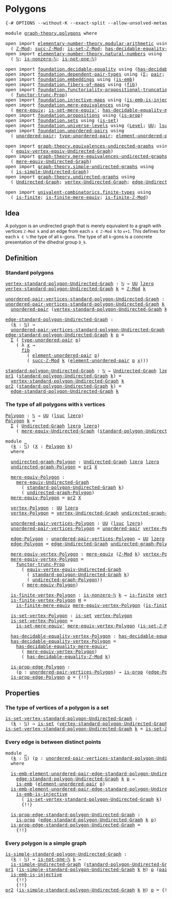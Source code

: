 # Polygons

<pre class="Agda"><a id="21" class="Symbol">{-#</a> <a id="25" class="Keyword">OPTIONS</a> <a id="33" class="Pragma">--without-K</a> <a id="45" class="Pragma">--exact-split</a> <a id="59" class="Pragma">--allow-unsolved-metas</a> <a id="82" class="Symbol">#-}</a>

<a id="87" class="Keyword">module</a> <a id="94" href="graph-theory.polygons.html" class="Module">graph-theory.polygons</a> <a id="116" class="Keyword">where</a>

<a id="123" class="Keyword">open</a> <a id="128" class="Keyword">import</a> <a id="135" href="elementary-number-theory.modular-arithmetic.html" class="Module">elementary-number-theory.modular-arithmetic</a> <a id="179" class="Keyword">using</a>
  <a id="187" class="Symbol">(</a> <a id="189" href="elementary-number-theory.modular-arithmetic.html#3523" class="Function">ℤ-Mod</a><a id="194" class="Symbol">;</a> <a id="196" href="elementary-number-theory.modular-arithmetic.html#5299" class="Function">succ-ℤ-Mod</a><a id="206" class="Symbol">;</a> <a id="208" href="elementary-number-theory.modular-arithmetic.html#4436" class="Function">is-set-ℤ-Mod</a><a id="220" class="Symbol">;</a> <a id="222" href="elementary-number-theory.modular-arithmetic.html#4168" class="Function">has-decidable-equality-ℤ-Mod</a><a id="250" class="Symbol">)</a>
<a id="252" class="Keyword">open</a> <a id="257" class="Keyword">import</a> <a id="264" href="elementary-number-theory.natural-numbers.html" class="Module">elementary-number-theory.natural-numbers</a> <a id="305" class="Keyword">using</a>
  <a id="313" class="Symbol">(</a> <a id="315" href="elementary-number-theory.natural-numbers.html#1444" class="Datatype">ℕ</a><a id="316" class="Symbol">;</a> <a id="318" href="elementary-number-theory.natural-numbers.html#1926" class="Function">is-nonzero-ℕ</a><a id="330" class="Symbol">;</a> <a id="332" href="elementary-number-theory.natural-numbers.html#2080" class="Function">is-not-one-ℕ</a><a id="344" class="Symbol">)</a>

<a id="347" class="Keyword">open</a> <a id="352" class="Keyword">import</a> <a id="359" href="foundation.decidable-equality.html" class="Module">foundation.decidable-equality</a> <a id="389" class="Keyword">using</a> <a id="395" class="Symbol">(</a><a id="396" href="foundation.decidable-equality.html#1785" class="Function">has-decidable-equality</a><a id="418" class="Symbol">)</a>
<a id="420" class="Keyword">open</a> <a id="425" class="Keyword">import</a> <a id="432" href="foundation.dependent-pair-types.html" class="Module">foundation.dependent-pair-types</a> <a id="464" class="Keyword">using</a> <a id="470" class="Symbol">(</a><a id="471" href="foundation-core.dependent-pair-types.html#502" class="Record">Σ</a><a id="472" class="Symbol">;</a> <a id="474" href="foundation-core.dependent-pair-types.html#575" class="InductiveConstructor">pair</a><a id="478" class="Symbol">;</a> <a id="480" href="foundation-core.dependent-pair-types.html#592" class="Field">pr1</a><a id="483" class="Symbol">;</a> <a id="485" href="foundation-core.dependent-pair-types.html#604" class="Field">pr2</a><a id="488" class="Symbol">)</a>
<a id="490" class="Keyword">open</a> <a id="495" class="Keyword">import</a> <a id="502" href="foundation.embeddings.html" class="Module">foundation.embeddings</a> <a id="524" class="Keyword">using</a> <a id="530" class="Symbol">(</a><a id="531" href="foundation-core.embeddings.html#980" class="Function">is-emb</a><a id="537" class="Symbol">)</a>
<a id="539" class="Keyword">open</a> <a id="544" class="Keyword">import</a> <a id="551" href="foundation.fibers-of-maps.html" class="Module">foundation.fibers-of-maps</a> <a id="577" class="Keyword">using</a> <a id="583" class="Symbol">(</a><a id="584" href="foundation-core.fibers-of-maps.html#928" class="Function">fib</a><a id="587" class="Symbol">)</a>
<a id="589" class="Keyword">open</a> <a id="594" class="Keyword">import</a> <a id="601" href="foundation.functoriality-propositional-truncation.html" class="Module">foundation.functoriality-propositional-truncation</a> <a id="651" class="Keyword">using</a>
  <a id="659" class="Symbol">(</a> <a id="661" href="foundation.functoriality-propositional-truncation.html#1451" class="Function">functor-trunc-Prop</a><a id="679" class="Symbol">)</a>
<a id="681" class="Keyword">open</a> <a id="686" class="Keyword">import</a> <a id="693" href="foundation.injective-maps.html" class="Module">foundation.injective-maps</a> <a id="719" class="Keyword">using</a> <a id="725" class="Symbol">(</a><a id="726" href="foundation.injective-maps.html#4595" class="Function">is-emb-is-injective</a><a id="745" class="Symbol">)</a>
<a id="747" class="Keyword">open</a> <a id="752" class="Keyword">import</a> <a id="759" href="foundation.mere-equivalences.html" class="Module">foundation.mere-equivalences</a> <a id="788" class="Keyword">using</a>
  <a id="796" class="Symbol">(</a> <a id="798" href="foundation.mere-equivalences.html#1406" class="Function">mere-equiv</a><a id="808" class="Symbol">;</a> <a id="810" href="foundation.mere-equivalences.html#3465" class="Function">is-set-mere-equiv&#39;</a><a id="828" class="Symbol">;</a> <a id="830" href="foundation.mere-equivalences.html#4004" class="Function">has-decidable-equality-mere-equiv&#39;</a><a id="864" class="Symbol">)</a>
<a id="866" class="Keyword">open</a> <a id="871" class="Keyword">import</a> <a id="878" href="foundation.propositions.html" class="Module">foundation.propositions</a> <a id="902" class="Keyword">using</a> <a id="908" class="Symbol">(</a><a id="909" href="foundation-core.propositions.html#1246" class="Function">is-prop</a><a id="916" class="Symbol">)</a>
<a id="918" class="Keyword">open</a> <a id="923" class="Keyword">import</a> <a id="930" href="foundation.sets.html" class="Module">foundation.sets</a> <a id="946" class="Keyword">using</a> <a id="952" class="Symbol">(</a><a id="953" href="foundation-core.sets.html#1099" class="Function">is-set</a><a id="959" class="Symbol">)</a>
<a id="961" class="Keyword">open</a> <a id="966" class="Keyword">import</a> <a id="973" href="foundation.universe-levels.html" class="Module">foundation.universe-levels</a> <a id="1000" class="Keyword">using</a> <a id="1006" class="Symbol">(</a><a id="1007" href="Agda.Primitive.html#597" class="Postulate">Level</a><a id="1012" class="Symbol">;</a> <a id="1014" href="foundation-core.universe-levels.html#222" class="Primitive">UU</a><a id="1016" class="Symbol">;</a> <a id="1018" href="Agda.Primitive.html#780" class="Primitive">lsuc</a><a id="1022" class="Symbol">;</a> <a id="1024" href="Agda.Primitive.html#764" class="Primitive">lzero</a><a id="1029" class="Symbol">)</a>
<a id="1031" class="Keyword">open</a> <a id="1036" class="Keyword">import</a> <a id="1043" href="foundation.unordered-pairs.html" class="Module">foundation.unordered-pairs</a> <a id="1070" class="Keyword">using</a>
  <a id="1078" class="Symbol">(</a> <a id="1080" href="foundation.unordered-pairs.html#2381" class="Function">unordered-pair</a><a id="1094" class="Symbol">;</a> <a id="1096" href="foundation.unordered-pairs.html#2756" class="Function">type-unordered-pair</a><a id="1115" class="Symbol">;</a> <a id="1117" href="foundation.unordered-pairs.html#3477" class="Function">element-unordered-pair</a><a id="1139" class="Symbol">)</a>

<a id="1142" class="Keyword">open</a> <a id="1147" class="Keyword">import</a> <a id="1154" href="graph-theory.equivalences-undirected-graphs.html" class="Module">graph-theory.equivalences-undirected-graphs</a> <a id="1198" class="Keyword">using</a>
  <a id="1206" class="Symbol">(</a> <a id="1208" href="graph-theory.equivalences-undirected-graphs.html#2222" class="Function">equiv-vertex-equiv-Undirected-Graph</a><a id="1243" class="Symbol">)</a>
<a id="1245" class="Keyword">open</a> <a id="1250" class="Keyword">import</a> <a id="1257" href="graph-theory.mere-equivalences-undirected-graphs.html" class="Module">graph-theory.mere-equivalences-undirected-graphs</a> <a id="1306" class="Keyword">using</a>
  <a id="1314" class="Symbol">(</a> <a id="1316" href="graph-theory.mere-equivalences-undirected-graphs.html#1028" class="Function">mere-equiv-Undirected-Graph</a><a id="1343" class="Symbol">)</a>
<a id="1345" class="Keyword">open</a> <a id="1350" class="Keyword">import</a> <a id="1357" href="graph-theory.simple-undirected-graphs.html" class="Module">graph-theory.simple-undirected-graphs</a> <a id="1395" class="Keyword">using</a>
  <a id="1403" class="Symbol">(</a> <a id="1405" href="graph-theory.simple-undirected-graphs.html#1451" class="Function">is-simple-Undirected-Graph</a><a id="1431" class="Symbol">)</a>
<a id="1433" class="Keyword">open</a> <a id="1438" class="Keyword">import</a> <a id="1445" href="graph-theory.undirected-graphs.html" class="Module">graph-theory.undirected-graphs</a> <a id="1476" class="Keyword">using</a>
  <a id="1484" class="Symbol">(</a> <a id="1486" href="graph-theory.undirected-graphs.html#785" class="Function">Undirected-Graph</a><a id="1502" class="Symbol">;</a> <a id="1504" href="graph-theory.undirected-graphs.html#981" class="Function">vertex-Undirected-Graph</a><a id="1527" class="Symbol">;</a> <a id="1529" href="graph-theory.undirected-graphs.html#1205" class="Function">edge-Undirected-Graph</a><a id="1550" class="Symbol">)</a>

<a id="1553" class="Keyword">open</a> <a id="1558" class="Keyword">import</a> <a id="1565" href="univalent-combinatorics.finite-types.html" class="Module">univalent-combinatorics.finite-types</a> <a id="1602" class="Keyword">using</a>
  <a id="1610" class="Symbol">(</a> <a id="1612" href="univalent-combinatorics.finite-types.html#4064" class="Function">is-finite</a><a id="1621" class="Symbol">;</a> <a id="1623" href="univalent-combinatorics.finite-types.html#7100" class="Function">is-finite-mere-equiv</a><a id="1643" class="Symbol">;</a> <a id="1645" href="univalent-combinatorics.finite-types.html#10548" class="Function">is-finite-ℤ-Mod</a><a id="1660" class="Symbol">)</a>
</pre>
## Idea

A polygon is an undirected graph that is merely equivalent to a graph with vertices `ℤ-Mod k` and an edge from each `x ∈ ℤ-Mod k` to `x+1`. This defines for each `k ∈ ℕ` the type of all `k`-gons. The type of all `k`-gons is a concrete presentation of the dihedral group `D_k`.

## Definition

### Standard polygons

<pre class="Agda"><a id="vertex-standard-polygon-Undirected-Graph"></a><a id="2000" href="graph-theory.polygons.html#2000" class="Function">vertex-standard-polygon-Undirected-Graph</a> <a id="2041" class="Symbol">:</a> <a id="2043" href="elementary-number-theory.natural-numbers.html#1444" class="Datatype">ℕ</a> <a id="2045" class="Symbol">→</a> <a id="2047" href="foundation-core.universe-levels.html#222" class="Primitive">UU</a> <a id="2050" href="Agda.Primitive.html#764" class="Primitive">lzero</a>
<a id="2056" href="graph-theory.polygons.html#2000" class="Function">vertex-standard-polygon-Undirected-Graph</a> <a id="2097" href="graph-theory.polygons.html#2097" class="Bound">k</a> <a id="2099" class="Symbol">=</a> <a id="2101" href="elementary-number-theory.modular-arithmetic.html#3523" class="Function">ℤ-Mod</a> <a id="2107" href="graph-theory.polygons.html#2097" class="Bound">k</a>

<a id="unordered-pair-vertices-standard-polygon-Undirected-Graph"></a><a id="2110" href="graph-theory.polygons.html#2110" class="Function">unordered-pair-vertices-standard-polygon-Undirected-Graph</a> <a id="2168" class="Symbol">:</a> <a id="2170" href="elementary-number-theory.natural-numbers.html#1444" class="Datatype">ℕ</a> <a id="2172" class="Symbol">→</a> <a id="2174" href="foundation-core.universe-levels.html#222" class="Primitive">UU</a> <a id="2177" class="Symbol">(</a><a id="2178" href="Agda.Primitive.html#780" class="Primitive">lsuc</a> <a id="2183" href="Agda.Primitive.html#764" class="Primitive">lzero</a><a id="2188" class="Symbol">)</a>
<a id="2190" href="graph-theory.polygons.html#2110" class="Function">unordered-pair-vertices-standard-polygon-Undirected-Graph</a> <a id="2248" href="graph-theory.polygons.html#2248" class="Bound">k</a> <a id="2250" class="Symbol">=</a>
  <a id="2254" href="foundation.unordered-pairs.html#2381" class="Function">unordered-pair</a> <a id="2269" class="Symbol">(</a><a id="2270" href="graph-theory.polygons.html#2000" class="Function">vertex-standard-polygon-Undirected-Graph</a> <a id="2311" href="graph-theory.polygons.html#2248" class="Bound">k</a><a id="2312" class="Symbol">)</a>

<a id="edge-standard-polygon-Undirected-Graph"></a><a id="2315" href="graph-theory.polygons.html#2315" class="Function">edge-standard-polygon-Undirected-Graph</a> <a id="2354" class="Symbol">:</a>
  <a id="2358" class="Symbol">(</a><a id="2359" href="graph-theory.polygons.html#2359" class="Bound">k</a> <a id="2361" class="Symbol">:</a> <a id="2363" href="elementary-number-theory.natural-numbers.html#1444" class="Datatype">ℕ</a><a id="2364" class="Symbol">)</a> <a id="2366" class="Symbol">→</a>
  <a id="2370" href="graph-theory.polygons.html#2110" class="Function">unordered-pair-vertices-standard-polygon-Undirected-Graph</a> <a id="2428" href="graph-theory.polygons.html#2359" class="Bound">k</a> <a id="2430" class="Symbol">→</a> <a id="2432" href="foundation-core.universe-levels.html#222" class="Primitive">UU</a> <a id="2435" href="Agda.Primitive.html#764" class="Primitive">lzero</a>
<a id="2441" href="graph-theory.polygons.html#2315" class="Function">edge-standard-polygon-Undirected-Graph</a> <a id="2480" href="graph-theory.polygons.html#2480" class="Bound">k</a> <a id="2482" href="graph-theory.polygons.html#2482" class="Bound">p</a> <a id="2484" class="Symbol">=</a>
  <a id="2488" href="foundation-core.dependent-pair-types.html#502" class="Record">Σ</a> <a id="2490" class="Symbol">(</a> <a id="2492" href="foundation.unordered-pairs.html#2756" class="Function">type-unordered-pair</a> <a id="2512" href="graph-theory.polygons.html#2482" class="Bound">p</a><a id="2513" class="Symbol">)</a>
    <a id="2519" class="Symbol">(</a> <a id="2521" class="Symbol">λ</a> <a id="2523" href="graph-theory.polygons.html#2523" class="Bound">x</a> <a id="2525" class="Symbol">→</a>
      <a id="2533" href="foundation-core.fibers-of-maps.html#928" class="Function">fib</a>
        <a id="2545" class="Symbol">(</a> <a id="2547" href="foundation.unordered-pairs.html#3477" class="Function">element-unordered-pair</a> <a id="2570" href="graph-theory.polygons.html#2482" class="Bound">p</a><a id="2571" class="Symbol">)</a>
        <a id="2581" class="Symbol">(</a> <a id="2583" href="elementary-number-theory.modular-arithmetic.html#5299" class="Function">succ-ℤ-Mod</a> <a id="2594" href="graph-theory.polygons.html#2480" class="Bound">k</a> <a id="2596" class="Symbol">(</a><a id="2597" href="foundation.unordered-pairs.html#3477" class="Function">element-unordered-pair</a> <a id="2620" href="graph-theory.polygons.html#2482" class="Bound">p</a> <a id="2622" href="graph-theory.polygons.html#2523" class="Bound">x</a><a id="2623" class="Symbol">)))</a>

<a id="standard-polygon-Undirected-Graph"></a><a id="2628" href="graph-theory.polygons.html#2628" class="Function">standard-polygon-Undirected-Graph</a> <a id="2662" class="Symbol">:</a> <a id="2664" href="elementary-number-theory.natural-numbers.html#1444" class="Datatype">ℕ</a> <a id="2666" class="Symbol">→</a> <a id="2668" href="graph-theory.undirected-graphs.html#785" class="Function">Undirected-Graph</a> <a id="2685" href="Agda.Primitive.html#764" class="Primitive">lzero</a> <a id="2691" href="Agda.Primitive.html#764" class="Primitive">lzero</a>
<a id="2697" href="foundation-core.dependent-pair-types.html#592" class="Field">pr1</a> <a id="2701" class="Symbol">(</a><a id="2702" href="graph-theory.polygons.html#2628" class="Function">standard-polygon-Undirected-Graph</a> <a id="2736" href="graph-theory.polygons.html#2736" class="Bound">k</a><a id="2737" class="Symbol">)</a> <a id="2739" class="Symbol">=</a>
  <a id="2743" href="graph-theory.polygons.html#2000" class="Function">vertex-standard-polygon-Undirected-Graph</a> <a id="2784" href="graph-theory.polygons.html#2736" class="Bound">k</a>
<a id="2786" href="foundation-core.dependent-pair-types.html#604" class="Field">pr2</a> <a id="2790" class="Symbol">(</a><a id="2791" href="graph-theory.polygons.html#2628" class="Function">standard-polygon-Undirected-Graph</a> <a id="2825" href="graph-theory.polygons.html#2825" class="Bound">k</a><a id="2826" class="Symbol">)</a> <a id="2828" class="Symbol">=</a>
  <a id="2832" href="graph-theory.polygons.html#2315" class="Function">edge-standard-polygon-Undirected-Graph</a> <a id="2871" href="graph-theory.polygons.html#2825" class="Bound">k</a>
</pre>
### The type of all polygons with `k` vertices

<pre class="Agda"><a id="Polygon"></a><a id="2934" href="graph-theory.polygons.html#2934" class="Function">Polygon</a> <a id="2942" class="Symbol">:</a> <a id="2944" href="elementary-number-theory.natural-numbers.html#1444" class="Datatype">ℕ</a> <a id="2946" class="Symbol">→</a> <a id="2948" href="foundation-core.universe-levels.html#222" class="Primitive">UU</a> <a id="2951" class="Symbol">(</a><a id="2952" href="Agda.Primitive.html#780" class="Primitive">lsuc</a> <a id="2957" href="Agda.Primitive.html#764" class="Primitive">lzero</a><a id="2962" class="Symbol">)</a>
<a id="2964" href="graph-theory.polygons.html#2934" class="Function">Polygon</a> <a id="2972" href="graph-theory.polygons.html#2972" class="Bound">k</a> <a id="2974" class="Symbol">=</a>
  <a id="2978" href="foundation-core.dependent-pair-types.html#502" class="Record">Σ</a> <a id="2980" class="Symbol">(</a> <a id="2982" href="graph-theory.undirected-graphs.html#785" class="Function">Undirected-Graph</a> <a id="2999" href="Agda.Primitive.html#764" class="Primitive">lzero</a> <a id="3005" href="Agda.Primitive.html#764" class="Primitive">lzero</a><a id="3010" class="Symbol">)</a>
    <a id="3016" class="Symbol">(</a> <a id="3018" href="graph-theory.mere-equivalences-undirected-graphs.html#1028" class="Function">mere-equiv-Undirected-Graph</a> <a id="3046" class="Symbol">(</a><a id="3047" href="graph-theory.polygons.html#2628" class="Function">standard-polygon-Undirected-Graph</a> <a id="3081" href="graph-theory.polygons.html#2972" class="Bound">k</a><a id="3082" class="Symbol">))</a>

<a id="3086" class="Keyword">module</a> <a id="3093" href="graph-theory.polygons.html#3093" class="Module">_</a>
  <a id="3097" class="Symbol">(</a><a id="3098" href="graph-theory.polygons.html#3098" class="Bound">k</a> <a id="3100" class="Symbol">:</a> <a id="3102" href="elementary-number-theory.natural-numbers.html#1444" class="Datatype">ℕ</a><a id="3103" class="Symbol">)</a> <a id="3105" class="Symbol">(</a><a id="3106" href="graph-theory.polygons.html#3106" class="Bound">X</a> <a id="3108" class="Symbol">:</a> <a id="3110" href="graph-theory.polygons.html#2934" class="Function">Polygon</a> <a id="3118" href="graph-theory.polygons.html#3098" class="Bound">k</a><a id="3119" class="Symbol">)</a>
  <a id="3123" class="Keyword">where</a>
  
  <a id="3134" href="graph-theory.polygons.html#3134" class="Function">undirected-graph-Polygon</a> <a id="3159" class="Symbol">:</a> <a id="3161" href="graph-theory.undirected-graphs.html#785" class="Function">Undirected-Graph</a> <a id="3178" href="Agda.Primitive.html#764" class="Primitive">lzero</a> <a id="3184" href="Agda.Primitive.html#764" class="Primitive">lzero</a>
  <a id="3192" href="graph-theory.polygons.html#3134" class="Function">undirected-graph-Polygon</a> <a id="3217" class="Symbol">=</a> <a id="3219" href="foundation-core.dependent-pair-types.html#592" class="Field">pr1</a> <a id="3223" href="graph-theory.polygons.html#3106" class="Bound">X</a>

  <a id="3228" href="graph-theory.polygons.html#3228" class="Function">mere-equiv-Polygon</a> <a id="3247" class="Symbol">:</a>
    <a id="3253" href="graph-theory.mere-equivalences-undirected-graphs.html#1028" class="Function">mere-equiv-Undirected-Graph</a>
      <a id="3287" class="Symbol">(</a> <a id="3289" href="graph-theory.polygons.html#2628" class="Function">standard-polygon-Undirected-Graph</a> <a id="3323" href="graph-theory.polygons.html#3098" class="Bound">k</a><a id="3324" class="Symbol">)</a>
      <a id="3332" class="Symbol">(</a> <a id="3334" href="graph-theory.polygons.html#3134" class="Function">undirected-graph-Polygon</a><a id="3358" class="Symbol">)</a>
  <a id="3362" href="graph-theory.polygons.html#3228" class="Function">mere-equiv-Polygon</a> <a id="3381" class="Symbol">=</a> <a id="3383" href="foundation-core.dependent-pair-types.html#604" class="Field">pr2</a> <a id="3387" href="graph-theory.polygons.html#3106" class="Bound">X</a>

  <a id="3392" href="graph-theory.polygons.html#3392" class="Function">vertex-Polygon</a> <a id="3407" class="Symbol">:</a> <a id="3409" href="foundation-core.universe-levels.html#222" class="Primitive">UU</a> <a id="3412" href="Agda.Primitive.html#764" class="Primitive">lzero</a>
  <a id="3420" href="graph-theory.polygons.html#3392" class="Function">vertex-Polygon</a> <a id="3435" class="Symbol">=</a> <a id="3437" href="graph-theory.undirected-graphs.html#981" class="Function">vertex-Undirected-Graph</a> <a id="3461" href="graph-theory.polygons.html#3134" class="Function">undirected-graph-Polygon</a>

  <a id="3489" href="graph-theory.polygons.html#3489" class="Function">unordered-pair-vertices-Polygon</a> <a id="3521" class="Symbol">:</a> <a id="3523" href="foundation-core.universe-levels.html#222" class="Primitive">UU</a> <a id="3526" class="Symbol">(</a><a id="3527" href="Agda.Primitive.html#780" class="Primitive">lsuc</a> <a id="3532" href="Agda.Primitive.html#764" class="Primitive">lzero</a><a id="3537" class="Symbol">)</a>
  <a id="3541" href="graph-theory.polygons.html#3489" class="Function">unordered-pair-vertices-Polygon</a> <a id="3573" class="Symbol">=</a> <a id="3575" href="foundation.unordered-pairs.html#2381" class="Function">unordered-pair</a> <a id="3590" href="graph-theory.polygons.html#3392" class="Function">vertex-Polygon</a>

  <a id="3608" href="graph-theory.polygons.html#3608" class="Function">edge-Polygon</a> <a id="3621" class="Symbol">:</a> <a id="3623" href="graph-theory.polygons.html#3489" class="Function">unordered-pair-vertices-Polygon</a> <a id="3655" class="Symbol">→</a> <a id="3657" href="foundation-core.universe-levels.html#222" class="Primitive">UU</a> <a id="3660" href="Agda.Primitive.html#764" class="Primitive">lzero</a>
  <a id="3668" href="graph-theory.polygons.html#3608" class="Function">edge-Polygon</a> <a id="3681" class="Symbol">=</a> <a id="3683" href="graph-theory.undirected-graphs.html#1205" class="Function">edge-Undirected-Graph</a> <a id="3705" href="graph-theory.polygons.html#3134" class="Function">undirected-graph-Polygon</a>

  <a id="3733" href="graph-theory.polygons.html#3733" class="Function">mere-equiv-vertex-Polygon</a> <a id="3759" class="Symbol">:</a> <a id="3761" href="foundation.mere-equivalences.html#1406" class="Function">mere-equiv</a> <a id="3772" class="Symbol">(</a><a id="3773" href="elementary-number-theory.modular-arithmetic.html#3523" class="Function">ℤ-Mod</a> <a id="3779" href="graph-theory.polygons.html#3098" class="Bound">k</a><a id="3780" class="Symbol">)</a> <a id="3782" href="graph-theory.polygons.html#3392" class="Function">vertex-Polygon</a>
  <a id="3799" href="graph-theory.polygons.html#3733" class="Function">mere-equiv-vertex-Polygon</a> <a id="3825" class="Symbol">=</a>
    <a id="3831" href="foundation.functoriality-propositional-truncation.html#1451" class="Function">functor-trunc-Prop</a>
      <a id="3856" class="Symbol">(</a> <a id="3858" href="graph-theory.equivalences-undirected-graphs.html#2222" class="Function">equiv-vertex-equiv-Undirected-Graph</a>
        <a id="3902" class="Symbol">(</a> <a id="3904" href="graph-theory.polygons.html#2628" class="Function">standard-polygon-Undirected-Graph</a> <a id="3938" href="graph-theory.polygons.html#3098" class="Bound">k</a><a id="3939" class="Symbol">)</a>
        <a id="3949" class="Symbol">(</a> <a id="3951" href="graph-theory.polygons.html#3134" class="Function">undirected-graph-Polygon</a><a id="3975" class="Symbol">))</a>
      <a id="3984" class="Symbol">(</a> <a id="3986" href="graph-theory.polygons.html#3228" class="Function">mere-equiv-Polygon</a><a id="4004" class="Symbol">)</a>

  <a id="4009" href="graph-theory.polygons.html#4009" class="Function">is-finite-vertex-Polygon</a> <a id="4034" class="Symbol">:</a> <a id="4036" href="elementary-number-theory.natural-numbers.html#1926" class="Function">is-nonzero-ℕ</a> <a id="4049" href="graph-theory.polygons.html#3098" class="Bound">k</a> <a id="4051" class="Symbol">→</a> <a id="4053" href="univalent-combinatorics.finite-types.html#4064" class="Function">is-finite</a> <a id="4063" href="graph-theory.polygons.html#3392" class="Function">vertex-Polygon</a>
  <a id="4080" href="graph-theory.polygons.html#4009" class="Function">is-finite-vertex-Polygon</a> <a id="4105" href="graph-theory.polygons.html#4105" class="Bound">H</a> <a id="4107" class="Symbol">=</a>
    <a id="4113" href="univalent-combinatorics.finite-types.html#7100" class="Function">is-finite-mere-equiv</a> <a id="4134" href="graph-theory.polygons.html#3733" class="Function">mere-equiv-vertex-Polygon</a> <a id="4160" class="Symbol">(</a><a id="4161" href="univalent-combinatorics.finite-types.html#10548" class="Function">is-finite-ℤ-Mod</a> <a id="4177" href="graph-theory.polygons.html#4105" class="Bound">H</a><a id="4178" class="Symbol">)</a>

  <a id="4183" href="graph-theory.polygons.html#4183" class="Function">is-set-vertex-Polygon</a> <a id="4205" class="Symbol">:</a> <a id="4207" href="foundation-core.sets.html#1099" class="Function">is-set</a> <a id="4214" href="graph-theory.polygons.html#3392" class="Function">vertex-Polygon</a>
  <a id="4231" href="graph-theory.polygons.html#4183" class="Function">is-set-vertex-Polygon</a> <a id="4253" class="Symbol">=</a>
    <a id="4259" href="foundation.mere-equivalences.html#3465" class="Function">is-set-mere-equiv&#39;</a> <a id="4278" href="graph-theory.polygons.html#3733" class="Function">mere-equiv-vertex-Polygon</a> <a id="4304" class="Symbol">(</a><a id="4305" href="elementary-number-theory.modular-arithmetic.html#4436" class="Function">is-set-ℤ-Mod</a> <a id="4318" href="graph-theory.polygons.html#3098" class="Bound">k</a><a id="4319" class="Symbol">)</a>

  <a id="4324" href="graph-theory.polygons.html#4324" class="Function">has-decidable-equality-vertex-Polygon</a> <a id="4362" class="Symbol">:</a> <a id="4364" href="foundation.decidable-equality.html#1785" class="Function">has-decidable-equality</a> <a id="4387" href="graph-theory.polygons.html#3392" class="Function">vertex-Polygon</a>
  <a id="4404" href="graph-theory.polygons.html#4324" class="Function">has-decidable-equality-vertex-Polygon</a> <a id="4442" class="Symbol">=</a>
    <a id="4448" href="foundation.mere-equivalences.html#4004" class="Function">has-decidable-equality-mere-equiv&#39;</a>
      <a id="4489" class="Symbol">(</a> <a id="4491" href="graph-theory.polygons.html#3733" class="Function">mere-equiv-vertex-Polygon</a><a id="4516" class="Symbol">)</a>
      <a id="4524" class="Symbol">(</a> <a id="4526" href="elementary-number-theory.modular-arithmetic.html#4168" class="Function">has-decidable-equality-ℤ-Mod</a> <a id="4555" href="graph-theory.polygons.html#3098" class="Bound">k</a><a id="4556" class="Symbol">)</a>

  <a id="4561" href="graph-theory.polygons.html#4561" class="Function">is-prop-edge-Polygon</a> <a id="4582" class="Symbol">:</a>
    <a id="4588" class="Symbol">(</a><a id="4589" href="graph-theory.polygons.html#4589" class="Bound">p</a> <a id="4591" class="Symbol">:</a> <a id="4593" href="graph-theory.polygons.html#3489" class="Function">unordered-pair-vertices-Polygon</a><a id="4624" class="Symbol">)</a> <a id="4626" class="Symbol">→</a> <a id="4628" href="foundation-core.propositions.html#1246" class="Function">is-prop</a> <a id="4636" class="Symbol">(</a><a id="4637" href="graph-theory.polygons.html#3608" class="Function">edge-Polygon</a> <a id="4650" href="graph-theory.polygons.html#4589" class="Bound">p</a><a id="4651" class="Symbol">)</a>
  <a id="4655" href="graph-theory.polygons.html#4561" class="Function">is-prop-edge-Polygon</a> <a id="4676" href="graph-theory.polygons.html#4676" class="Bound">p</a> <a id="4678" class="Symbol">=</a> <a id="4680" class="Hole">{!!}</a>
</pre>
## Properties

### The type of vertices of a polygon is a set

<pre class="Agda"><a id="is-set-vertex-standard-polygon-Undirected-Graph"></a><a id="4761" href="graph-theory.polygons.html#4761" class="Function">is-set-vertex-standard-polygon-Undirected-Graph</a> <a id="4809" class="Symbol">:</a>
  <a id="4813" class="Symbol">(</a><a id="4814" href="graph-theory.polygons.html#4814" class="Bound">k</a> <a id="4816" class="Symbol">:</a> <a id="4818" href="elementary-number-theory.natural-numbers.html#1444" class="Datatype">ℕ</a><a id="4819" class="Symbol">)</a> <a id="4821" class="Symbol">→</a> <a id="4823" href="foundation-core.sets.html#1099" class="Function">is-set</a> <a id="4830" class="Symbol">(</a><a id="4831" href="graph-theory.polygons.html#2000" class="Function">vertex-standard-polygon-Undirected-Graph</a> <a id="4872" href="graph-theory.polygons.html#4814" class="Bound">k</a><a id="4873" class="Symbol">)</a>
<a id="4875" href="graph-theory.polygons.html#4761" class="Function">is-set-vertex-standard-polygon-Undirected-Graph</a> <a id="4923" href="graph-theory.polygons.html#4923" class="Bound">k</a> <a id="4925" class="Symbol">=</a> <a id="4927" href="elementary-number-theory.modular-arithmetic.html#4436" class="Function">is-set-ℤ-Mod</a> <a id="4940" href="graph-theory.polygons.html#4923" class="Bound">k</a>
</pre>
### Every edge is between distinct points

<pre class="Agda"><a id="4998" class="Keyword">module</a> <a id="5005" href="graph-theory.polygons.html#5005" class="Module">_</a>
  <a id="5009" class="Symbol">(</a><a id="5010" href="graph-theory.polygons.html#5010" class="Bound">k</a> <a id="5012" class="Symbol">:</a> <a id="5014" href="elementary-number-theory.natural-numbers.html#1444" class="Datatype">ℕ</a><a id="5015" class="Symbol">)</a> <a id="5017" class="Symbol">(</a><a id="5018" href="graph-theory.polygons.html#5018" class="Bound">p</a> <a id="5020" class="Symbol">:</a> <a id="5022" href="graph-theory.polygons.html#2110" class="Function">unordered-pair-vertices-standard-polygon-Undirected-Graph</a> <a id="5080" href="graph-theory.polygons.html#5010" class="Bound">k</a><a id="5081" class="Symbol">)</a>
  <a id="5085" class="Keyword">where</a>
  
  <a id="5096" href="graph-theory.polygons.html#5096" class="Function">is-emb-element-unordered-pair-edge-standard-polygon-Undirected-Graph</a> <a id="5165" class="Symbol">:</a>
    <a id="5171" href="graph-theory.polygons.html#2315" class="Function">edge-standard-polygon-Undirected-Graph</a> <a id="5210" href="graph-theory.polygons.html#5010" class="Bound">k</a> <a id="5212" href="graph-theory.polygons.html#5018" class="Bound">p</a> <a id="5214" class="Symbol">→</a> 
    <a id="5221" href="foundation-core.embeddings.html#980" class="Function">is-emb</a> <a id="5228" class="Symbol">(</a><a id="5229" href="foundation.unordered-pairs.html#3477" class="Function">element-unordered-pair</a> <a id="5252" href="graph-theory.polygons.html#5018" class="Bound">p</a><a id="5253" class="Symbol">)</a>
  <a id="5257" href="graph-theory.polygons.html#5096" class="Function">is-emb-element-unordered-pair-edge-standard-polygon-Undirected-Graph</a> <a id="5326" href="graph-theory.polygons.html#5326" class="Bound">e</a> <a id="5328" class="Symbol">=</a>
    <a id="5334" href="foundation.injective-maps.html#4595" class="Function">is-emb-is-injective</a>
      <a id="5360" class="Symbol">(</a> <a id="5362" href="graph-theory.polygons.html#4761" class="Function">is-set-vertex-standard-polygon-Undirected-Graph</a> <a id="5410" href="graph-theory.polygons.html#5010" class="Bound">k</a><a id="5411" class="Symbol">)</a>
      <a id="5419" class="Hole">{!!}</a>

  <a id="5427" href="graph-theory.polygons.html#5427" class="Function">is-prop-edge-standard-polygon-Undirected-Graph</a> <a id="5474" class="Symbol">:</a>
    <a id="5480" href="foundation-core.propositions.html#1246" class="Function">is-prop</a> <a id="5488" class="Symbol">(</a><a id="5489" href="graph-theory.polygons.html#2315" class="Function">edge-standard-polygon-Undirected-Graph</a> <a id="5528" href="graph-theory.polygons.html#5010" class="Bound">k</a> <a id="5530" href="graph-theory.polygons.html#5018" class="Bound">p</a><a id="5531" class="Symbol">)</a>
  <a id="5535" href="graph-theory.polygons.html#5427" class="Function">is-prop-edge-standard-polygon-Undirected-Graph</a> <a id="5582" class="Symbol">=</a>
    <a id="5588" class="Hole">{!!}</a>
</pre>
### Every polygon is a simple graph

<pre class="Agda"><a id="is-simple-standard-polygon-Undirected-Graph"></a><a id="5643" href="graph-theory.polygons.html#5643" class="Function">is-simple-standard-polygon-Undirected-Graph</a> <a id="5687" class="Symbol">:</a>
  <a id="5691" class="Symbol">(</a><a id="5692" href="graph-theory.polygons.html#5692" class="Bound">k</a> <a id="5694" class="Symbol">:</a> <a id="5696" href="elementary-number-theory.natural-numbers.html#1444" class="Datatype">ℕ</a><a id="5697" class="Symbol">)</a> <a id="5699" class="Symbol">→</a> <a id="5701" href="elementary-number-theory.natural-numbers.html#2080" class="Function">is-not-one-ℕ</a> <a id="5714" href="graph-theory.polygons.html#5692" class="Bound">k</a> <a id="5716" class="Symbol">→</a>
  <a id="5720" href="graph-theory.simple-undirected-graphs.html#1451" class="Function">is-simple-Undirected-Graph</a> <a id="5747" class="Symbol">(</a><a id="5748" href="graph-theory.polygons.html#2628" class="Function">standard-polygon-Undirected-Graph</a> <a id="5782" href="graph-theory.polygons.html#5692" class="Bound">k</a><a id="5783" class="Symbol">)</a>
<a id="5785" href="foundation-core.dependent-pair-types.html#592" class="Field">pr1</a> <a id="5789" class="Symbol">(</a><a id="5790" href="graph-theory.polygons.html#5643" class="Function">is-simple-standard-polygon-Undirected-Graph</a> <a id="5834" href="graph-theory.polygons.html#5834" class="Bound">k</a> <a id="5836" href="graph-theory.polygons.html#5836" class="Bound">H</a><a id="5837" class="Symbol">)</a> <a id="5839" href="graph-theory.polygons.html#5839" class="Bound">p</a> <a id="5841" class="Symbol">(</a><a id="5842" href="foundation-core.dependent-pair-types.html#575" class="InductiveConstructor">pair</a> <a id="5847" href="graph-theory.polygons.html#5847" class="Bound">x</a> <a id="5849" class="Symbol">(</a><a id="5850" href="foundation-core.dependent-pair-types.html#575" class="InductiveConstructor">pair</a> <a id="5855" href="graph-theory.polygons.html#5855" class="Bound">y</a> <a id="5857" href="graph-theory.polygons.html#5857" class="Bound">α</a><a id="5858" class="Symbol">))</a> <a id="5861" class="Symbol">=</a>
  <a id="5865" href="foundation.injective-maps.html#4595" class="Function">is-emb-is-injective</a>
    <a id="5889" class="Hole">{!!}</a>
    <a id="5898" class="Hole">{!!}</a>
<a id="5903" href="foundation-core.dependent-pair-types.html#604" class="Field">pr2</a> <a id="5907" class="Symbol">(</a><a id="5908" href="graph-theory.polygons.html#5643" class="Function">is-simple-standard-polygon-Undirected-Graph</a> <a id="5952" href="graph-theory.polygons.html#5952" class="Bound">k</a> <a id="5954" href="graph-theory.polygons.html#5954" class="Bound">H</a><a id="5955" class="Symbol">)</a> <a id="5957" href="graph-theory.polygons.html#5957" class="Bound">p</a> <a id="5959" class="Symbol">=</a> <a id="5961" class="Hole">{!!}</a>
</pre>